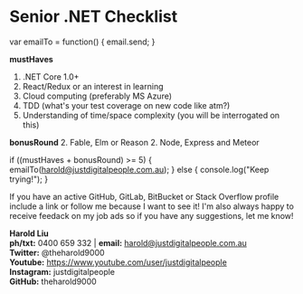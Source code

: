 # Senior .NET Checklist

var emailTo = function() {
    email.send;
}

**mustHaves**
1. .NET Core 1.0+
1. React/Redux or an interest in learning
1. Cloud computing (preferably MS Azure)
1. TDD (what's your test coverage on new code like atm?)
1. Understanding of time/space complexity (you will be interrogated on this)

**bonusRound**
2. Fable, Elm or Reason
2. Node, Express and Meteor

if ((mustHaves + bonusRound) >= 5) {
    emailTo(harold@justdigitalpeople.com.au);
}
else {
    console.log("Keep trying!");
}

If you have an active GitHub, GitLab, BitBucket or Stack Overflow profile include a link or follow me because I want to see it!
I'm also always happy to receive feedack on my job ads so if you have any suggestions, let me know!

**Harold Liu**</br>
**ph/txt:** 0400 659 332 | **email:** harold@justdigitalpeople.com.au</br>
**Twitter:** @theharold9000</br>
**Youtube:** https://www.youtube.com/user/justdigitalpeople</br>
**Instagram:** justdigitalpeople</br>
**GitHub:** theharold9000</br>